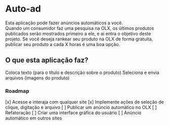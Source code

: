 # Auto-ad
Esta aplicação pode fazer anúncios automáticos a você. </br>
Quando um consumidor faz uma pesquisa na OLX, os últimos produtos publicados serão mostrados primeiro a ele, e aí entra o objetivo deste projeto. 
Se você deseja rankear seu produto na OLX de forma gratuita, publicar seu produto a cada X horas é uma boa opção. 

## O que esta aplicação faz? 
Coloca texto (para o título e descrição sobre o produto)
Seleciona e envia arquivos (imagens do produto)


### Roadmap

[x] Acesse e interaja com qualquer site
[x] Implemente ações de seleção de clique, digitação e arquivo
[ ] Publicar um anúncio automático no OLX
[ ] Refatoração 
[ ] Criar uma interface gráfica do usuário
[ ] Anúncio automático em outros sites

